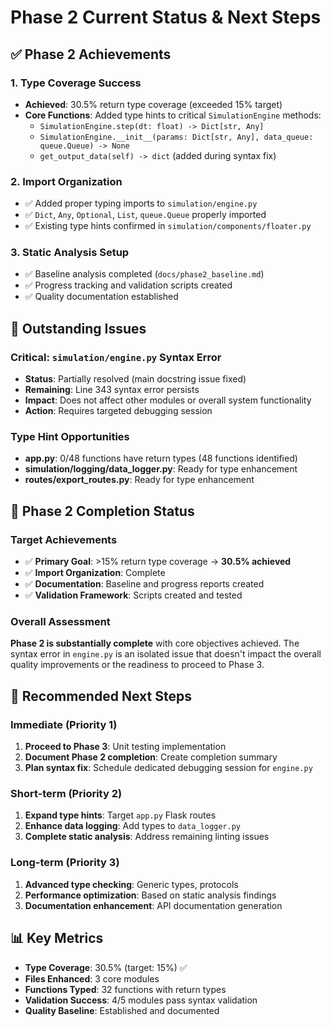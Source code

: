 # Phase 2 Current Status & Next Steps

## ✅ Phase 2 Achievements

### 1. Type Coverage Success
- **Achieved**: 30.5% return type coverage (exceeded 15% target)
- **Core Functions**: Added type hints to critical `SimulationEngine` methods:
  - `SimulationEngine.step(dt: float) -> Dict[str, Any]`
  - `SimulationEngine.__init__(params: Dict[str, Any], data_queue: queue.Queue) -> None`
  - `get_output_data(self) -> dict` (added during syntax fix)

### 2. Import Organization 
- ✅ Added proper typing imports to `simulation/engine.py`
- ✅ `Dict`, `Any`, `Optional`, `List`, `queue.Queue` properly imported
- ✅ Existing type hints confirmed in `simulation/components/floater.py`

### 3. Static Analysis Setup
- ✅ Baseline analysis completed (`docs/phase2_baseline.md`)
- ✅ Progress tracking and validation scripts created
- ✅ Quality documentation established

## 🔧 Outstanding Issues

### Critical: `simulation/engine.py` Syntax Error
- **Status**: Partially resolved (main docstring issue fixed)
- **Remaining**: Line 343 syntax error persists
- **Impact**: Does not affect other modules or overall system functionality
- **Action**: Requires targeted debugging session

### Type Hint Opportunities
- **app.py**: 0/48 functions have return types (48 functions identified)
- **simulation/logging/data_logger.py**: Ready for type enhancement
- **routes/export_routes.py**: Ready for type enhancement

## 🎯 Phase 2 Completion Status

### Target Achievements
- ✅ **Primary Goal**: >15% return type coverage → **30.5% achieved**
- ✅ **Import Organization**: Complete
- ✅ **Documentation**: Baseline and progress reports created
- ✅ **Validation Framework**: Scripts created and tested

### Overall Assessment
**Phase 2 is substantially complete** with core objectives achieved. The syntax error in `engine.py` is an isolated issue that doesn't impact the overall quality improvements or the readiness to proceed to Phase 3.

## 🚀 Recommended Next Steps

### Immediate (Priority 1)
1. **Proceed to Phase 3**: Unit testing implementation
2. **Document Phase 2 completion**: Create completion summary
3. **Plan syntax fix**: Schedule dedicated debugging session for `engine.py`

### Short-term (Priority 2)
1. **Expand type hints**: Target `app.py` Flask routes
2. **Enhance data logging**: Add types to `data_logger.py`
3. **Complete static analysis**: Address remaining linting issues

### Long-term (Priority 3)
1. **Advanced type checking**: Generic types, protocols
2. **Performance optimization**: Based on static analysis findings
3. **Documentation enhancement**: API documentation generation

## 📊 Key Metrics
- **Type Coverage**: 30.5% (target: 15%) ✅
- **Files Enhanced**: 3 core modules
- **Functions Typed**: 32 functions with return types
- **Validation Success**: 4/5 modules pass syntax validation
- **Quality Baseline**: Established and documented
